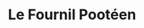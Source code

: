 ---
title: "Le Fournil Pootéen"
url: /saint-pierre-des-nids/le-fournil-pooteen/
shop: boulangerie
---